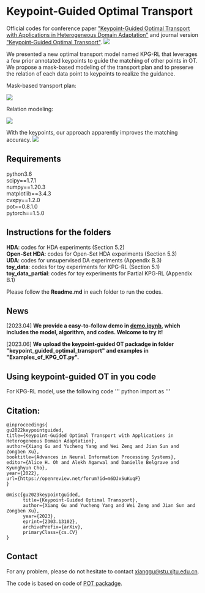 # Keypoint-Guided Optimal Transport
Official codes for conference paper ["Keypoint-Guided Optimal Transport with Applications in Heterogeneous Domain Adaptation"](https://openreview.net/forum?id=m6DJxSuKuqF&noteId=SEp6zzXmpLE) and journal version ["Keypoint-Guided Optimal Transport"](https://arxiv.org/abs/2303.13102).
![](https://github.com/XJTU-XGU/KPG-RL/blob/main/figures/figure.png)

We presented a new optimal transport model named KPG-RL that leverages a few prior annotated keypoints to guide the matching of other points in OT. We propose a mask-based modeling of the transport plan and to preserve the relation of each data point to keypoints to realize the guidance. 

Mask-based transport plan:

![](https://github.com/XJTU-XGU/KPG-RL/blob/main/figures/figure2.png)

Relation modeling:

![](https://github.com/XJTU-XGU/KPG-RL/blob/main/figures/figure3.png)

With the keypoints, our approach apparently improves the matching accuracy.
![](https://github.com/XJTU-XGU/KPG-RL/blob/main/figures/figure4.png)

## Requirements
python3.6 <br>
scipy==1.7.1 <br>
numpy==1.20.3 <br>
matplotlib==3.4.3 <br>
cvxpy==1.2.0 <br>
pot==0.8.1.0 <br>
pytorch==1.5.0 <br>

## Instructions for the folders
__HDA__: codes for HDA experiments (Section 5.2) <br>
__Open-Set HDA__: codes for Open-Set HDA experiments (Section 5.3) <br>
__UDA__: codes for unsupervised DA experiments (Appendix B.3) <br>
__toy_data__: codes for toy experiments for KPG-RL (Section 5.1) <br>
__toy_data_partial__: codes for toy experiments for Partial KPG-RL (Appendix B.1) <br>

Please follow the __Readme.md__ in each folder to run the codes. 

## News
[2023.04] __We provide a easy-to-follow demo in [demo.ipynb](https://github.com/XJTU-XGU/KPG-RL/blob/main/demo.ipynb), which includes the model, algorithm, and codes. Welcome to try it!__

[2023.06] __We upload the keypoint-guided OT packadge in folder "keypoint_guided_optimal_transport" and examples in "Examples_of_KPG_OT.py".__

## Using keypoint-guided OT in you code
For KPG-RL model, use the following code
''' python
import as
'''

## Citation:
```
@inproceedings{
gu2022keypointguided,
title={Keypoint-Guided Optimal Transport with Applications in Heterogeneous Domain Adaptation},
author={Xiang Gu and Yucheng Yang and Wei Zeng and Jian Sun and Zongben Xu},
booktitle={Advances in Neural Information Processing Systems},
editor={Alice H. Oh and Alekh Agarwal and Danielle Belgrave and Kyunghyun Cho},
year={2022},
url={https://openreview.net/forum?id=m6DJxSuKuqF}
}

@misc{gu2023keypointguided,
      title={Keypoint-Guided Optimal Transport}, 
      author={Xiang Gu and Yucheng Yang and Wei Zeng and Jian Sun and Zongben Xu},
      year={2023},
      eprint={2303.13102},
      archivePrefix={arXiv},
      primaryClass={cs.CV}
}
```

## Contact
For any problem, please do not hesitate to contact xianggu@stu.xjtu.edu.cn.


The code is based on code of [POT packadge](https://pythonot.github.io/).
